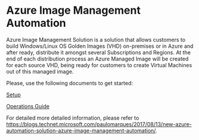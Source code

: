 # Azure Image Management Automation

Azure Image Management Solution is a  solution that allows customers to build Windows/Linux OS Golden Images (VHD) on-premises or in Azure and after ready, distribute it amongst several Subscriptions and Regions. At the end of each distribution process an Azure Managed Image will be created for each source VHD, being ready for customers to create Virtual Machines out of this managed image.

Please, use the following documents to get started:

[Setup](docs/Setup.md)

[Operations Guide](docs/OperationsGuide.md)

For detailed more detailed information, please refer to https://blogs.technet.microsoft.com/paulomarques/2017/08/13/new-azure-automation-solution-azure-image-management-automation/.
